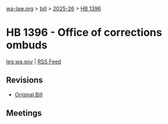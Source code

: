 [wa-law.org](/) > [bill](/bill/) > [2025-26](/bill/2025-26/) > [HB 1396](/bill/2025-26/hb/1396/)

# HB 1396 - Office of corrections ombuds
[leg.wa.gov](https://app.leg.wa.gov/billsummary?BillNumber=1396&Year=2025&Initiative=false) | [RSS Feed](./rss.xml)

## Revisions
* [Original Bill](1/)

## Meetings
